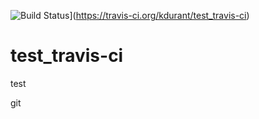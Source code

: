 ![Build Status](https://travis-ci.org/kdurant/test_travis-ci.svg?branch=master)](https://travis-ci.org/kdurant/test_travis-ci)
# test_travis-ci
test

git 
